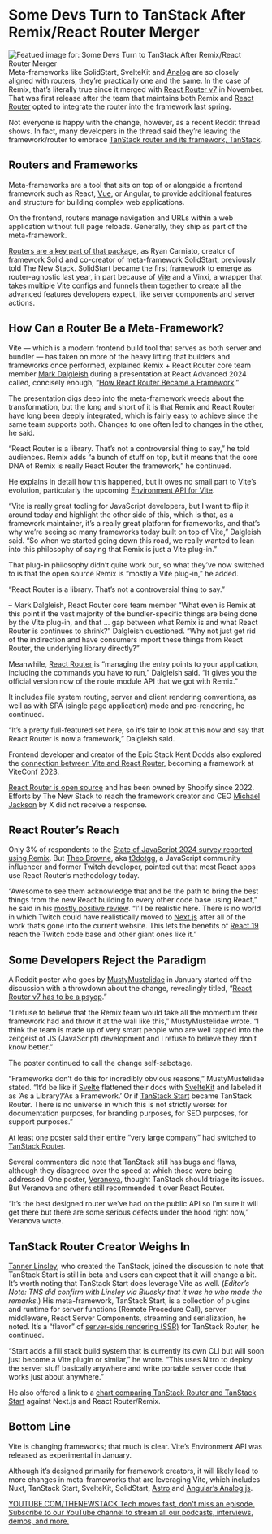 # Some Devs Turn to TanStack After Remix/React Router Merger
![Featued image for: Some Devs Turn to TanStack After Remix/React Router Merger](https://cdn.thenewstack.io/media/2025/02/e7791ff0-remix-becomes-react-router-1024x683.jpg)
Meta-frameworks like SolidStart, SvelteKit and [Analog](https://thenewstack.io/google-engineer-outlines-whats-next-for-angular/) are so closely aligned with routers, they’re practically one and the same. In the case of Remix, that’s literally true since it merged with [React Router v7](https://remix.run/blog/react-router-v7) in November. That was first release after the team that maintains both Remix and [React Router](https://www.travis-ci.com/blog/react-router-demystified-a-developers-guide-to-efficient-routing/) opted to integrate the router into the framework last spring.

Not everyone is happy with the change, however, as a recent Reddit thread shows. In fact, many developers in the thread said they’re leaving the framework/router to embrace [TanStack router and its framework, TanStack](https://thenewstack.io/tanstack-introduces-new-meta-framework-based-on-its-router/).

## Routers and Frameworks
Meta-frameworks are a tool that sits on top of or alongside a frontend framework such as React, [Vue](https://thenewstack.io/want-out-of-react-complexity-try-vues-progressive-framework/), or Angular, to provide additional features and structure for building complex web applications.

On the frontend, routers manage navigation and URLs within a web application without full page reloads. Generally, they ship as part of the meta-framework.

[Routers are a key part of that packag](https://thenewstack.io/how-js-meta-framework-solidstart-became-router-agnostic/)e, as Ryan Carniato, creator of framework Solid and co-creator of meta-framework SolidStart, previously told The New Stack. SolidStart became the first framework to emerge as router-agnostic last year, in part because of [Vite](https://thenewstack.io/vites-new-rust-based-javascript-bundler-available-in-beta/) and a Vinxi, a wrapper that takes multiple Vite configs and funnels them together to create all the advanced features developers expect, like server components and server actions.
## How Can a Router Be a Meta-Framework?
Vite — which is a modern frontend build tool that serves as both server and bundler — has taken on more of the heavy lifting that builders and frameworks once performed, explained Remix + React Router core team member [Mark Dalgleish](https://github.com/markdalgleish) during a presentation at React Advanced 2024 called, concisely enough, “[How React Router Became a Framework](https://www.youtube.com/watch?v=BKi4YwLaMBI).”

The presentation digs deep into the meta-framework weeds about the transformation, but the long and short of it is that Remix and React Router have long been deeply integrated, which is fairly easy to achieve since the same team supports both. Changes to one often led to changes in the other, he said.

“React Router is a library. That’s not a controversial thing to say,” he told audiences. Remix adds “a bunch of stuff on top, but it means that the core DNA of Remix is really React Router the framework,” he continued.

He explains in detail how this happened, but it owes no small part to Vite’s evolution, particularly the upcoming [Environment API for Vite](https://vite.dev/guide/api-environment).

“Vite is really great tooling for JavaScript developers, but I want to flip it around today and highlight the other side of this, which is that, as a framework maintainer, it’s a really great platform for frameworks, and that’s why we’re seeing so many frameworks today built on top of Vite,” Dalgleish said. “So when we started going down this road, we really wanted to lean into this philosophy of saying that Remix is just a Vite plug-in.”

That plug-in philosophy didn’t quite work out, so what they’ve now switched to is that the open source Remix is “mostly a Vite plug-in,” he added.

“React Router is a library. That’s not a controversial thing to say.”

– Mark Dalgleish, React Router core team member
“What even is Remix at this point if the vast majority of the bundler-specific things are being done by the Vite plug-in, and that … gap between what Remix is and what React Router is continues to shrink?” Dalgleish questioned. “Why not just get rid of the indirection and have consumers import these things from React Router, the underlying library directly?”

Meanwhile, [React Router](https://remix.run/blog/merging-remix-and-react-router) is “managing the entry points to your application, including the commands you have to run,” Dalgleish said. “It gives you the official version now of the route module API that we got with Remix.”

It includes file system routing, server and client rendering conventions, as well as with SPA (single page application) mode and pre-rendering, he continued.

“It’s a pretty full-featured set here, so it’s fair to look at this now and say that React Router is now a framework,” Dalgleish said.

Frontend developer and creator of the Epic Stack Kent Dodds also explored the [connection between Vite and React Router](https://www.youtube.com/watch?v=rPjj6s7VPQM), becoming a framework at ViteConf 2023.

[React Router is open source](https://github.com/remix-run/react-router) and has been owned by Shopify since 2022. Efforts by The New Stack to reach the framework creator and CEO [Michael Jackson](https://x.com/mjackson?lang=en) by X did not receive a response.
## React Router’s Reach
Only 3% of respondents to the [State of JavaScript 2024 survey reported using Remix](https://2024.stateofjs.com/en-US/libraries/front-end-frameworks/). But [Theo Browne](https://github.com/t3dotgg), aka [t3dotgg](https://www.youtube.com/@t3dotgg), a JavaScript community influencer and former Twitch developer, pointed out that most React apps use React Router’s methodology today.

“Awesome to see them acknowledge that and be the path to bring the best things from the new React building to every other code base using React,” he said in his [mostly positive review](https://www.youtube.com/watch?v=5B1LScZtrb4). “I’ll be realistic here. There is no world in which Twitch could have realistically moved to [Next.js](https://thenewstack.io/why-developers-should-give-next-js-app-router-another-chance/) after all of the work that’s gone into the current website. This lets the benefits of [React 19](https://thenewstack.io/react-19-change-angers-some-devs-vector-database-use-jumps/) reach the Twitch code base and other giant ones like it.”

## Some Developers Reject the Paradigm
A Reddit poster who goes by [MustyMustelidae](https://www.reddit.com/user/MustyMustelidae/) in January started off the discussion with a throwdown about the change, revealingly titled, “[React Router v7 has to be a psyop](https://www.reddit.com/r/reactjs/comments/1iatblk/react_router_v7_has_to_be_a_psyop/).”

“I refuse to believe that the Remix team would take all the momentum their framework had and throw it at the wall like this,” MustyMustelidae wrote. “I think the team is made up of very smart people who are well tapped into the zeitgeist of JS (JavaScript) development and I refuse to believe they don’t know better.”

The poster continued to call the change self-sabotage.

“Frameworks don’t do this for incredibly obvious reasons,” MustyMustelidae stated. “It’d be like if [Svelte](https://thenewstack.io/youll-write-less-code-with-svelte-5-0-promises-rich-harris/) flattened their docs with [SvelteKit](https://thenewstack.io/dev-news-sveltekit-2-0-state-of-rust-survey-and-ai-on-apple/) and labeled it as ‘As a Library’/‘As a Framework.’ Or if [TanStack Start](https://tanstack.com/start/latest) became TanStack Router. There is no universe in which this is not strictly worse: for documentation purposes, for branding purposes, for SEO purposes, for support purposes.”

At least one poster said their entire “very large company” had switched to [TanStack Router](https://github.com/TanStack/router).

Several commenters did note that TanStack still has bugs and flaws, although they disagreed over the speed at which those were being addressed. One poster, [Veranova](https://www.reddit.com/user/Veranova/), thought TanStack should triage its issues. But Veranova and others still recommended it over React Router.

“It’s the best designed router we’ve had on the public API so I’m sure it will get there but there are some serious defects under the hood right now,” Veranova wrote.

## TanStack Router Creator Weighs In
[Tanner Linsley](https://www.linkedin.com/in/tannerlinsley/), who created the TanStack, joined the discussion to note that TanStack Start is still in beta and users can expect that it will change a bit. It’s worth noting that TanStack Start does leverage Vite as well. (*Editor’s Note: TNS did confirm with Linsley via Bluesky that it was he who made the remarks*.)
His meta-framework, TanStack Start, is a collection of plugins and runtime for server functions (Remote Procedure Call), server middleware, React Server Components, streaming and serialization, he noted. It’s a “flavor” of [server-side rendering (SSR)](https://thenewstack.io/how-to-build-a-server-side-react-app-using-vite-and-express/) for TanStack Router, he continued.

“Start adds a fill stack build system that is currently its own CLI but will soon just become a Vite plugin or similar,” he wrote. “This uses Nitro to deploy the server stuff basically anywhere and write portable server code that works just about anywhere.”

He also offered a link to a [chart comparing TanStack Router and TanStack Start](https://tanstack.com/router/latest/docs/framework/react/comparison) against Next.js and React Router/Remix.

## Bottom Line
Vite is changing frameworks; that much is clear. Vite’s Environment API was released as experimental in January.

Although it’s designed primarily for framework creators, it will likely lead to more changes in meta-frameworks that are leveraging Vite, which includes Nuxt, TanStack Start, SvelteKit, SolidStart, [Astro](https://thenewstack.io/new-astro-releases-incorporates-sessions-new-astro-actions-tools/) and [Angular’s Analog.js](https://analogjs.org/).

[
YOUTUBE.COM/THENEWSTACK
Tech moves fast, don't miss an episode. Subscribe to our YouTube
channel to stream all our podcasts, interviews, demos, and more.
](https://youtube.com/thenewstack?sub_confirmation=1)